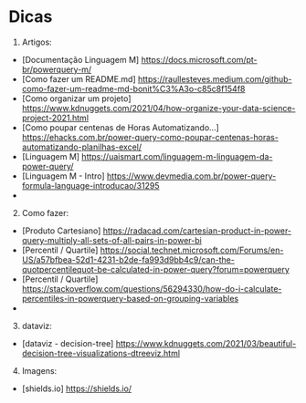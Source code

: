 # Dicas

1. Artigos:
  * [Documentação Linguagem M] https://docs.microsoft.com/pt-br/powerquery-m/
  * [Como fazer um README.md] https://raullesteves.medium.com/github-como-fazer-um-readme-md-bonit%C3%A3o-c85c8f154f8
  * [Como organizar um projeto] https://www.kdnuggets.com/2021/04/how-organize-your-data-science-project-2021.html
  * [Como poupar centenas de Horas Automatizando...] https://ehacks.com.br/power-query-como-poupar-centenas-horas-automatizando-planilhas-excel/
  * [Linguagem M] https://uaismart.com/linguagem-m-linguagem-da-power-query/
  * [Linguagem M - Intro] https://www.devmedia.com.br/power-query-formula-language-introducao/31295
  * 

2. Como fazer:
  * [Produto Cartesiano] https://radacad.com/cartesian-product-in-power-query-multiply-all-sets-of-all-pairs-in-power-bi
  * [Percentil / Quartile] https://social.technet.microsoft.com/Forums/en-US/a57bfbea-52d1-4231-b2de-fa993d9bb4c9/can-the-quotpercentilequot-be-calculated-in-power-query?forum=powerquery
  * [Percentil / Quartile] https://stackoverflow.com/questions/56294330/how-do-i-calculate-percentiles-in-powerquery-based-on-grouping-variables
  * 


3. dataviz:
  * [dataviz - decision-tree] https://www.kdnuggets.com/2021/03/beautiful-decision-tree-visualizations-dtreeviz.html


4. Imagens:
  * [shields.io] https://shields.io/


